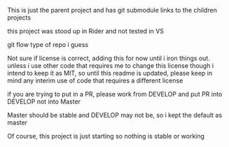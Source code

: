 
This is just the parent project and has git submodule links to the children projects

this project was stood up in Rider and not tested in VS

git flow type of repo i guess


Not sure if license is correct, adding this for now until i iron things out. unless i use other code that requires me to change this license though i intend to keep it as MIT, so until this readme is updated, please keep in mind any interim use of code that requires a different license


if you are trying to put in a PR, please work from DEVELOP and put PR into DEVELOP not into Master

Master should be stable and DEVELOP may not be, so i kept the default as master

Of course, this project is just starting so nothing is stable or working

